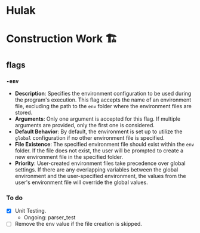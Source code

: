 # Hulak

# Construction Work 🏗️

## flags

### `-env`

- **Description**: Specifies the environment configuration to be used during the program's execution. This flag accepts the name of an environment file, excluding the path to the `env` folder where the environment files are stored.
- **Arguments**: Only one argument is accepted for this flag. If multiple arguments are provided, only the first one is considered.
- **Default Behavior**: By default, the environment is set up to utilize the `global` configuration if no other environment file is specified.
- **File Existence**: The specified environment file should exist within the `env` folder. If the file does not exist, the user will be prompted to create a new environment file in the specified folder.
- **Priority**: User-created environment files take precedence over global settings. If there are any overlapping variables between the global environment and the user-specified environment, the values from the user's environment file will override the global values.

### To do

- [x] Unit Testing.
  - Ongoing: parser_test
- [ ] Remove the env value if the file creation is skipped.
